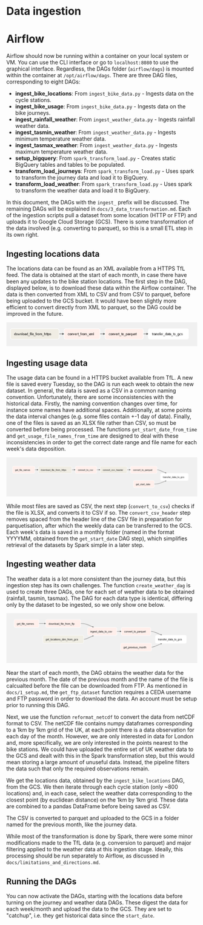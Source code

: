 Data ingestion
==============

# Airflow

Airflow should now be running within a container on your local system or VM. You can use the CLI interface or go to `localhost:8080` to use the graphical interface. Regardless, the DAGs folder (`airflow/dags`) is mounted within the container at `/opt/airflow/dags`. There are three DAG files, corresponding to eight DAGs:
- __ingest_bike_locations__: From `ingest_bike_data.py` - Ingests data on the cycle stations.
- __ingest_bike_usage__: From `ingest_bike_data.py` - Ingests data on the bike journeys.
- __ingest_rainfall_weather__: From `ingest_weather_data.py` - Ingests rainfall weather data.
- __ingest_tasmin_weather__: From `ingest_weather_data.py` - Ingests minimum temperature weather data.
- __ingest_tasmax_weather__: From `ingest_weather_data.py` - Ingests maximum temperature weather data.
- __setup_bigquery__: From `spark_transform_load.py` - Creates static BigQuery tables and tables to be populated.
- __transform_load_journeys__: From `spark_transform_load.py` - Uses spark to transform the journey data and load it to BigQuery.
- __transform_load_weather__: From `spark_transform_load.py` - Uses spark to transform the weather data and load it to BigQuery.

In this document, the DAGs with the `ingest_` prefix will be discussed. The remaining DAGs will be explained in `docs/3_data_transformation.md`. Each of the ingestion scripts pull a dataset from some location (HTTP or FTP) and uploads it to Google Cloud Storage (GCS). There is some transformation of the data involved (e.g. converting to parquet), so this is a small ETL step in its own right. 

## Ingesting locations data

The locations data can be found as an XML available from a HTTPS TfL feed. The data is obtained at the start of each month, in case there have been any updates to the bike station locations. The first step in the DAG, displayed below, is to download these data within the Airflow container. The data is then converted from XML to CSV and from CSV to parquet, before being uploaded to the GCS bucket. It would have been slightly more efficient to convert directly from XML to parquet, so the DAG could be improved in the future.

<p align="center">
  <img src="https://github.com/jackgisby/tfl-bikes-data-pipeline/blob/main/assets/dags/ingest_bike_locations.png?raw=true" />
</p>

## Ingesting usage data

The usage data can be found in a HTTPS bucket available from TfL. A new file is saved every Tuesday, so the DAG is run each week to obtain the new dataset. In general, the data is saved as a CSV in a common naming convention. Unfortunately, there are some inconsistencies with the historical data. Firstly, the naming convention changes over time, for instance some names have additional spaces. Additionally, at some points the data interval changes (e.g. some files contain +-1 day of data). Finally, one of the files is saved as an XLSX file rather than CSV, so must be converted before being processed. The functions `get_start_date_from_time` and `get_usage_file_names_from_time` are designed to deal with these inconsistencies in order to get the correct date range and file name for each week's data deposition.

<p align="center">
  <img src="https://github.com/jackgisby/tfl-bikes-data-pipeline/blob/main/assets/dags/ingest_bike_usage.png?raw=true" />
</p>

While most files are saved as CSV, the next step (`convert_to_csv`) checks if the file is XLSX, and converts it to CSV if so. The `convert_csv_header` step removes spaced from the header line of the CSV file in preparation for parquetisation, after which the weekly data can be transferred to the GCS. Each week's data is saved in a monthly folder (named in the format YYYYMM, obtained from the `get_start_date` DAG step), which simplifies retrieval of the datasets by Spark simple in a later step.

## Ingesting weather data

The weather data is a lot more consistent than the journey data, but this ingestion step has its own challenges. The function `create_weather_dag` is used to create three DAGs, one for each set of weather data to be obtained (rainfall, tasmin, tasmax). The DAG for each data type is identical, differing only by the dataset to be ingested, so we only show one below. 

<p align="center">
  <img src="https://github.com/jackgisby/tfl-bikes-data-pipeline/blob/main/assets/dags/ingest_rainfall_weather.png?raw=true" />
</p>

Near the start of each month, the DAG obtains the weather data for the previous month. The date of the previous month and the name of the file is calcualted before the file can be downloaded from FTP. As mentioned in `docs/1_setup.md`, the `get_ftp_dataset` function requires a CEDA username and FTP password in order to download the data. An account must be setup prior to running this DAG.

Next, we use the function `reformat_netcdf` to convert the data from netCDF format to CSV. The netCDF file contains numpy dataframes corresponding to a 1km by 1km grid of the UK, at each point there is a data observation for each day of the month. However, we are only interested in data for London and, more specifically, we are only interested in the points nearest to the bike stations. We could have uploaded the entire set of UK weather data to the GCS and dealt with this in the Spark transformation step, but this would mean storing a large amount of unuseful data. Instead, the pipeline filters the data such that only the required observations remain.

We get the locations data, obtained by the `ingest_bike_locations` DAG, from the GCS. We then iterate through each cycle station (only ~800 locations) and, in each case, select the weather data corresponding to the closest point (by euclidean distance) on the 1km by 1km grid. These data are combined to a pandas DataFrame before being saved as CSV.

The CSV is converted to parquet and uploaded to the GCS in a folder named for the previous month, like the journey data.

While most of the transformation is done by Spark, there were some minor modifications made to the TfL data (e.g. conversion to parquet) and major filtering applied to the weather data at this ingestion stage. Ideally, this processing should be run separately to Airflow, as discussed in `docs/limitations_and_directions.md`.  

## Running the DAGs

You can now activate the DAGs, starting with the locations data before turning on the journey and weather data DAGs. These digest the data for each week/month and upload the data to the GCS. They are set to "catchup", i.e. they get historical data since the `start_date`. 
